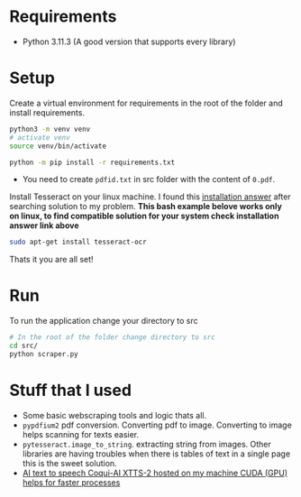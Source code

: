 # Requirements

- Python 3.11.3 (A good version that supports every library)

# Setup

Create a virtual environment for requirements in the root of the folder and install requirements.

```bash
python3 -m venv venv
# activate venv
source venv/bin/activate

python -m pip install -r requirements.txt
```

- You need to create `pdfid.txt` in src folder with the content of `0.pdf`.

Install Tesseract on your linux machine. I found this [installation answer](https://openprompt.co/conversations/4164) after searching solution to my problem. __This bash example belove works only on linux, to find compatible solution for your system check installation answer link above__

```bash
sudo apt-get install tesseract-ocr
```

Thats it you are all set!

# Run

To run the application change your directory to src

```bash
# In the root of the folder change directory to src
cd src/
python scraper.py
```

# Stuff that I used

- Some basic webscraping tools and logic thats all.
- `pypdfium2` pdf conversion. Converting pdf to image. Converting to image helps scanning for texts easier.
- `pytesseract.image_to_string`. extracting string from images. Other libraries are having troubles when there is tables of text in a single page this is the sweet solution.
- [AI text to speech Coqui-AI XTTS-2 hosted on my machine CUDA (GPU) helps for faster processes](https://github.com/coqui-ai/TTS?tab=readme-ov-file)
